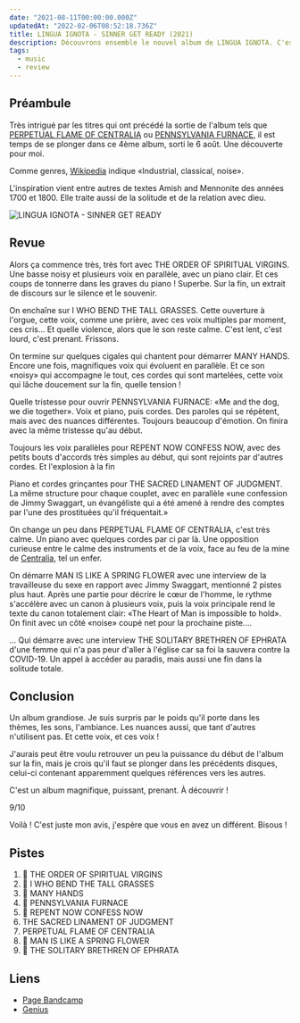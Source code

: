 ```yaml
---
date: "2021-08-11T00:00:00.000Z"
updatedAt: "2022-02-06T08:52:18.736Z"
title: LINGUA IGNOTA - SINNER GET READY (2021)
description: Découvrons ensemble le nouvel album de LINGUA IGNOTA. C'est magnifique.
tags:
  - music
  - review
---
```


## Préambule

Très intrigué par les titres qui ont précédé la sortie de l'album tels que [PERPETUAL FLAME OF CENTRALIA](https://www.youtube.com/watch?v=6FKgLmT5s2A) ou [PENNSYLVANIA FURNACE](https://www.youtube.com/watch?v=7YRMV7ffPpY), il est temps de se plonger dans ce 4ème album, sorti le 6 août. Une découverte pour moi.

Comme genres, [Wikipedia](<https://en.wikipedia.org/wiki/Lingua_Ignota_(musician)>) indique «Industrial, classical, noise».

L'inspiration vient entre autres de textes Amish and Mennonite des années 1700 et 1800. Elle traite aussi de la solitude et de la relation avec dieu.

![LINGUA IGNOTA - SINNER GET READY](/assets/contentful/5r4knatfzIRw2FPpEsHwg3/2972199be9b3ae02b6ba8781abf36b26/R-19744813-1628124896-4495.jpeg.jpg)

## Revue

Alors ça commence très, très fort avec THE ORDER OF SPIRITUAL VIRGINS. Une basse noisy et plusieurs voix en parallèle, avec un piano clair. Et ces coups de tonnerre dans les graves du piano ! Superbe. Sur la fin, un extrait de discours sur le silence et le souvenir.

On enchaîne sur I WHO BEND THE TALL GRASSES. Cette ouverture à l'orgue, cette voix, comme une prière, avec ces voix multiples par moment, ces cris... Et quelle violence, alors que le son reste calme. C'est lent, c'est lourd, c'est prenant. Frissons.

On termine sur quelques cigales qui chantent pour démarrer MANY HANDS. Encore une fois, magnifiques voix qui évoluent en parallèle. Et ce son «noisy» qui accompagne le tout, ces cordes qui sont martelées, cette voix qui lâche doucement sur la fin, quelle tension !

Quelle tristesse pour ouvrir PENNSYLVANIA FURNACE: «Me and the dog, we die together». Voix et piano, puis cordes. Des paroles qui se répètent, mais avec des nuances différentes. Toujours beaucoup d'émotion. On finira avec la même tristesse qu'au début.

Toujours les voix parallèles pour REPENT NOW CONFESS NOW, avec des petits bouts d'accords très simples au début, qui sont rejoints par d'autres cordes. Et l'explosion à la fin

Piano et cordes grinçantes pour THE SACRED LINAMENT OF JUDGMENT. La même structure pour chaque couplet, avec en parallèle «une confession de Jimmy Swaggart, un évangéliste qui a été amené à rendre des comptes par l'une des prostituées qu'il fréquentait.»

On change un peu dans PERPETUAL FLAME OF CENTRALIA, c'est très calme. Un piano avec quelques cordes par ci par là. Une opposition curieuse entre le calme des instruments et de la voix, face au feu de la mine de [Centralia](https://en.wikipedia.org/wiki/Centralia_mine_fire), tel un enfer.

On démarre MAN IS LIKE A SPRING FLOWER avec une interview de la travailleuse du sexe en rapport avec Jimmy Swaggart, mentionné 2 pistes plus haut. Après une partie pour décrire le cœur de l'homme, le rythme s'accélère avec un canon à plusieurs voix, puis la voix principale rend le texte du canon totalement clair: «The Heart of Man is impossible to hold». On finit avec un côté «noise» coupé net pour la prochaine piste....

... Qui démarre avec une interview THE SOLITARY BRETHREN OF EPHRATA d'une femme qui n'a pas peur d'aller à l'église car sa foi la sauvera contre la COVID-19. Un appel à accéder au paradis, mais aussi une fin dans la solitude totale.

## Conclusion

Un album grandiose. Je suis surpris par le poids qu'il porte dans les thèmes, les sons, l'ambiance. Les nuances aussi, que tant d'autres n'utilisent pas. Et cette voix, et ces voix !

J'aurais peut être voulu retrouver un peu la puissance du début de l'album sur la fin, mais je crois qu'il faut se plonger dans les précédents disques, celui-ci contenant apparemment quelques références vers les autres.

C'est un album magnifique, puissant, prenant. À découvrir !

9/10

Voilà ! C'est juste mon avis, j'espère que vous en avez un différent. Bisous !

## Pistes

1. 💖 THE ORDER OF SPIRITUAL VIRGINS
2. 💖 I WHO BEND THE TALL GRASSES
3. 💖 MANY HANDS
4. 💖 PENNSYLVANIA FURNACE
5. 💖 REPENT NOW CONFESS NOW
6. THE SACRED LINAMENT OF JUDGMENT
7. PERPETUAL FLAME OF CENTRALIA
8. 💖 MAN IS LIKE A SPRING FLOWER
9. 💖 THE SOLITARY BRETHREN OF EPHRATA

## Liens

- [Page Bandcamp](https://linguaignota.bandcamp.com/)
- [Genius](https://genius.com/albums/Lingua-ignota/Sinner-get-ready)
